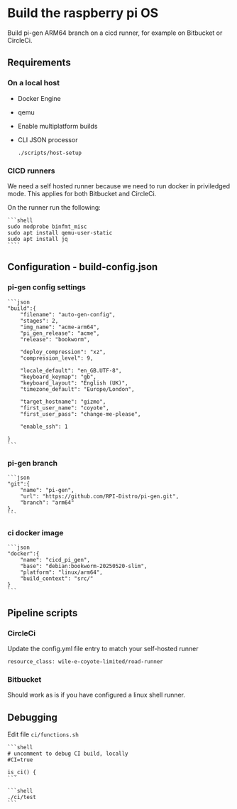 # Build the raspberry pi OS

Build pi-gen ARM64 branch on a cicd runner, for example on Bitbucket or CircleCi.

## Requirements

### On a local host

* Docker Engine
* qemu
* Enable multiplatform builds
* CLI JSON processor

    `./scripts/host-setup`

### CICD runners

We need a self hosted runner because we need to run docker in priviledged mode.
This applies for both Bitbucket and CircleCi.

On the runner run the following:

    ```shell
    sudo modprobe binfmt_misc
    sudo apt install qemu-user-static
    sudo apt install jq
    ````

## Configuration - build-config.json

### pi-gen config settings

    ```json
    "build":{
        "filename": "auto-gen-config",
        "stages": 2,
        "img_name": "acme-arm64",
        "pi_gen_release": "acme",
        "release": "bookworm",

        "deploy_compression": "xz",
        "compression_level": 9,

        "locale_default": "en_GB.UTF-8",
        "keyboard_keymap": "gb",
        "keyboard_layout": "English (UK)",
        "timezone_default": "Europe/London",

        "target_hostname": "gizmo",
        "first_user_name": "coyote",
        "first_user_pass": "change-me-please",

        "enable_ssh": 1

    }
    ```

### pi-gen branch

    ```json
    "git":{
        "name": "pi-gen",
        "url": "https://github.com/RPI-Distro/pi-gen.git",
        "branch": "arm64"
    },
    ```

### ci docker image

    ```json
    "docker":{
        "name": "cicd_pi_gen",
        "base": "debian:bookworm-20250520-slim",
        "platform": "linux/arm64",
        "build_context": "src/"
    }
    ```

## Pipeline scripts

### CircleCi

Update the config.yml file entry to match your self-hosted runner

`resource_class: wile-e-coyote-limited/road-runner`

### Bitbucket

Should work as is if you have configured a linux shell runner.

## Debugging

Edit file `ci/functions.sh`

    ```shell
    # uncomment to debug CI build, locally
    #CI=true

    is_ci() {
    ```

    ```shell
    ./ci/test
    ```
